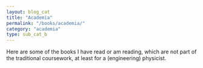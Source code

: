 ```yaml
---
layout: blog_cat
title: "Academia"
permalink: "/books/academia/"
category: "academia"
type: sub_cat_b
---
```


Here are some of the books I have read or am reading, which are not part of the traditional coursework, at least for a (engineering) physicist. 
